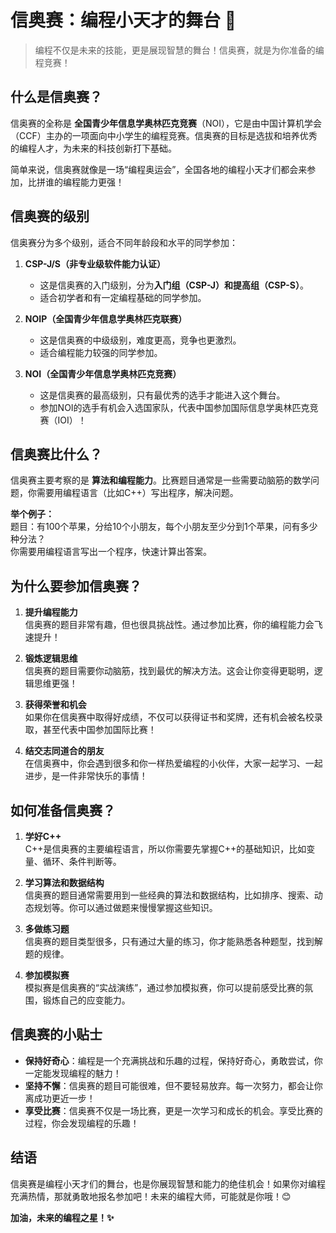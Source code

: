 # 信奥赛：编程小天才的舞台 🚀

> 编程不仅是未来的技能，更是展现智慧的舞台！信奥赛，就是为你准备的编程竞赛！

## 什么是信奥赛？

信奥赛的全称是 **全国青少年信息学奥林匹克竞赛**（NOI），它是由中国计算机学会（CCF）主办的一项面向中小学生的编程竞赛。信奥赛的目标是选拔和培养优秀的编程人才，为未来的科技创新打下基础。

简单来说，信奥赛就像是一场“编程奥运会”，全国各地的编程小天才们都会来参加，比拼谁的编程能力更强！

## 信奥赛的级别

信奥赛分为多个级别，适合不同年龄段和水平的同学参加：

1. **CSP-J/S（非专业级软件能力认证）**  
   - 这是信奥赛的入门级别，分为**入门组（CSP-J）**和**提高组（CSP-S）**。  
   - 适合初学者和有一定编程基础的同学参加。

2. **NOIP（全国青少年信息学奥林匹克联赛）**  
   - 这是信奥赛的中级级别，难度更高，竞争也更激烈。  
   - 适合编程能力较强的同学参加。

3. **NOI（全国青少年信息学奥林匹克竞赛）**  
   - 这是信奥赛的最高级别，只有最优秀的选手才能进入这个舞台。  
   - 参加NOI的选手有机会入选国家队，代表中国参加国际信息学奥林匹克竞赛（IOI）！

## 信奥赛比什么？

信奥赛主要考察的是 **算法和编程能力**。比赛题目通常是一些需要动脑筋的数学问题，你需要用编程语言（比如C++）写出程序，解决问题。

**举个例子：**  
题目：有100个苹果，分给10个小朋友，每个小朋友至少分到1个苹果，问有多少种分法？  
你需要用编程语言写出一个程序，快速计算出答案。


## 为什么要参加信奥赛？

1. **提升编程能力**  
   信奥赛的题目非常有趣，但也很具挑战性。通过参加比赛，你的编程能力会飞速提升！

2. **锻炼逻辑思维**  
   信奥赛的题目需要你动脑筋，找到最优的解决方法。这会让你变得更聪明，逻辑思维更强！

3. **获得荣誉和机会**  
   如果你在信奥赛中取得好成绩，不仅可以获得证书和奖牌，还有机会被名校录取，甚至代表中国参加国际比赛！

4. **结交志同道合的朋友**  
   在信奥赛中，你会遇到很多和你一样热爱编程的小伙伴，大家一起学习、一起进步，是一件非常快乐的事情！

## 如何准备信奥赛？

1. **学好C++**  
   C++是信奥赛的主要编程语言，所以你需要先掌握C++的基础知识，比如变量、循环、条件判断等。

2. **学习算法和数据结构**  
   信奥赛的题目通常需要用到一些经典的算法和数据结构，比如排序、搜索、动态规划等。你可以通过做题来慢慢掌握这些知识。

3. **多做练习题**  
   信奥赛的题目类型很多，只有通过大量的练习，你才能熟悉各种题型，找到解题的规律。

4. **参加模拟赛**  
   模拟赛是信奥赛的“实战演练”，通过参加模拟赛，你可以提前感受比赛的氛围，锻炼自己的应变能力。

## 信奥赛的小贴士

- **保持好奇心**：编程是一个充满挑战和乐趣的过程，保持好奇心，勇敢尝试，你一定能发现编程的魅力！
- **坚持不懈**：信奥赛的题目可能很难，但不要轻易放弃。每一次努力，都会让你离成功更近一步！
- **享受比赛**：信奥赛不仅是一场比赛，更是一次学习和成长的机会。享受比赛的过程，你会发现编程的乐趣！

## 结语

信奥赛是编程小天才们的舞台，也是你展现智慧和能力的绝佳机会！如果你对编程充满热情，那就勇敢地报名参加吧！未来的编程大师，可能就是你哦！😊

**加油，未来的编程之星！✨**